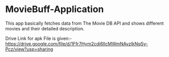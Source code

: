 # MovieBuff-Application
This app basically fetches data from The Movie DB API and shows different movies and their detailed description.

Drive Link for apk File is given:-
https://drive.google.com/file/d/1Ffr7Hym2cdi6lIcMWmNAvzlkNqSy-Pcz/view?usp=sharing
